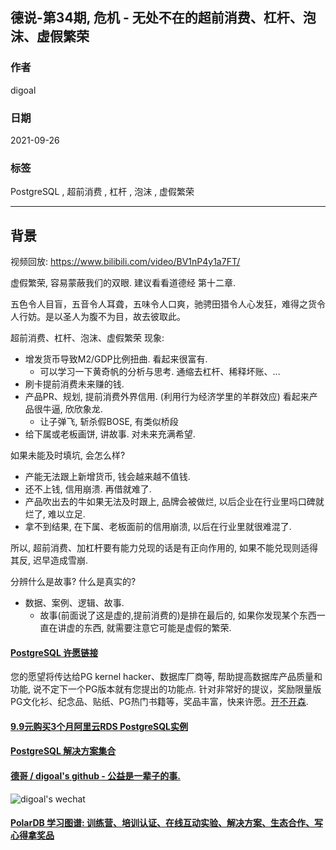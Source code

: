 ## 德说-第34期, 危机 - 无处不在的超前消费、杠杆、泡沫、虚假繁荣    
  
### 作者  
digoal  
  
### 日期  
2021-09-26  
  
### 标签  
PostgreSQL , 超前消费 , 杠杆 , 泡沫 , 虚假繁荣     
  
----  
  
## 背景  
视频回放: https://www.bilibili.com/video/BV1nP4y1a7FT/  
  
虚假繁荣, 容易蒙蔽我们的双眼. 建议看看道德经 第十二章.  
  
五色令人目盲，五音令人耳聋，五味令人口爽，驰骋田猎令人心发狂，难得之货令人行妨。是以圣人为腹不为目，故去彼取此。  
  
超前消费、杠杆、泡沫、虚假繁荣  现象:   
- 增发货币导致M2/GDP比例扭曲. 看起来很富有.   
    - 可以学习一下黄奇帆的分析与思考. 通缩去杠杆、稀释坏账、... 
- 刷卡提前消费未来赚的钱.   
- 产品PR、规划, 提前消费外界信用. (利用行为经济学里的羊群效应) 看起来产品很牛逼, 欣欣象龙.   
    - 让子弹飞, 斩杀假BOSE, 有类似桥段
- 给下属或老板画饼, 讲故事. 对未来充满希望. 
  
如果未能及时填坑, 会怎么样?  
- 产能无法跟上新增货币, 钱会越来越不值钱.   
- 还不上钱, 信用崩溃. 再借就难了.   
- 产品吹出去的牛如果无法及时跟上, 品牌会被做烂, 以后企业在行业里吗口碑就烂了, 难以立足.   
- 拿不到结果, 在下属、老板面前的信用崩溃, 以后在行业里就很难混了.  
  
所以, 超前消费、加杠杆要有能力兑现的话是有正向作用的, 如果不能兑现则适得其反, 迟早造成雪崩.   

  
分辨什么是故事? 什么是真实的?  
- 数据、案例、逻辑、故事. 
    - 故事(前面说了这是虚的,提前消费的)是排在最后的, 如果你发现某个东西一直在讲虚的东西, 就需要注意它可能是虚假的繁荣. 
    
  
#### [PostgreSQL 许愿链接](https://github.com/digoal/blog/issues/76 "269ac3d1c492e938c0191101c7238216")
您的愿望将传达给PG kernel hacker、数据库厂商等, 帮助提高数据库产品质量和功能, 说不定下一个PG版本就有您提出的功能点. 针对非常好的提议，奖励限量版PG文化衫、纪念品、贴纸、PG热门书籍等，奖品丰富，快来许愿。[开不开森](https://github.com/digoal/blog/issues/76 "269ac3d1c492e938c0191101c7238216").  
  
  
#### [9.9元购买3个月阿里云RDS PostgreSQL实例](https://www.aliyun.com/database/postgresqlactivity "57258f76c37864c6e6d23383d05714ea")
  
  
#### [PostgreSQL 解决方案集合](https://yq.aliyun.com/topic/118 "40cff096e9ed7122c512b35d8561d9c8")
  
  
#### [德哥 / digoal's github - 公益是一辈子的事.](https://github.com/digoal/blog/blob/master/README.md "22709685feb7cab07d30f30387f0a9ae")
  
  
![digoal's wechat](../pic/digoal_weixin.jpg "f7ad92eeba24523fd47a6e1a0e691b59")
  
  
#### [PolarDB 学习图谱: 训练营、培训认证、在线互动实验、解决方案、生态合作、写心得拿奖品](https://www.aliyun.com/database/openpolardb/activity "8642f60e04ed0c814bf9cb9677976bd4")
  
